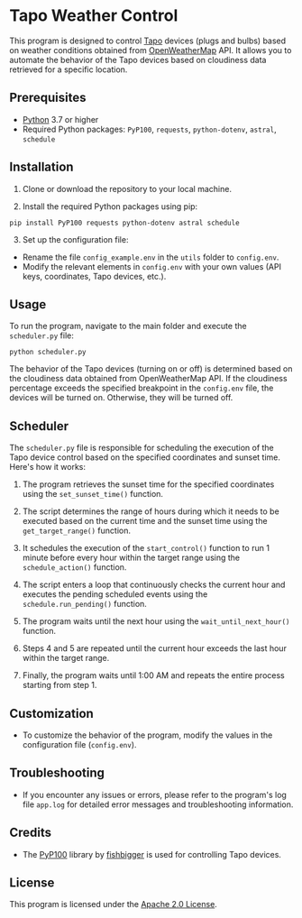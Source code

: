# Tapo Weather Control

This program is designed to control [Tapo](https://www.tapo.com/) devices (plugs and bulbs) based on weather conditions obtained from [OpenWeatherMap](https://openweathermap.org/) API. It allows you to automate the behavior of the Tapo devices based on cloudiness data retrieved for a specific location.

## Prerequisites

- [Python](https://www.python.org/) 3.7 or higher
- Required Python packages: `PyP100`, `requests`, `python-dotenv`, `astral`, `schedule`

## Installation

1. Clone or download the repository to your local machine.

2. Install the required Python packages using pip:
```console
pip install PyP100 requests python-dotenv astral schedule
```

3. Set up the configuration file:

- Rename the file `config_example.env` in the `utils` folder to `config.env`.
- Modify the relevant elements in `config.env` with your own values (API keys, coordinates, Tapo devices, etc.).

## Usage

To run the program, navigate to the main folder and execute the `scheduler.py` file:
```console
python scheduler.py
```

The behavior of the Tapo devices (turning on or off) is determined based on the cloudiness data obtained from OpenWeatherMap API. If the cloudiness percentage exceeds the specified breakpoint in the `config.env` file, the devices will be turned on. Otherwise, they will be turned off.

## Scheduler

The `scheduler.py` file is responsible for scheduling the execution of the Tapo device control based on the specified coordinates and sunset time. Here's how it works:

1. The program retrieves the sunset time for the specified coordinates using the `set_sunset_time()` function.

2. The script determines the range of hours during which it needs to be executed based on the current time and the sunset time using the `get_target_range()` function.

3. It schedules the execution of the `start_control()` function to run 1 minute before every hour within the target range using the `schedule_action()` function.

4. The script enters a loop that continuously checks the current hour and executes the pending scheduled events using the `schedule.run_pending()` function.

5. The program waits until the next hour using the `wait_until_next_hour()` function.

6. Steps 4 and 5 are repeated until the current hour exceeds the last hour within the target range.

7. Finally, the program waits until 1:00 AM and repeats the entire process starting from step 1.

## Customization

- To customize the behavior of the program, modify the values in the configuration file (`config.env`).

## Troubleshooting

- If you encounter any issues or errors, please refer to the program's log file `app.log` for detailed error messages and troubleshooting information.

## Credits

- The [PyP100](https://github.com/fishbigger/TapoP100) library by [fishbigger](https://github.com/fishbigger) is used for controlling Tapo devices.

## License

This program is licensed under the [Apache 2.0 License](LICENSE).
